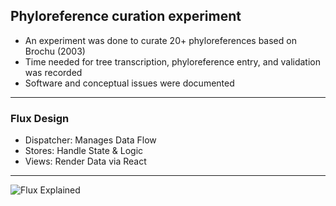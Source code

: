 ## Phyloreference curation experiment 

* An experiment was done to curate 20+ phyloreferences based on Brochu (2003)
* Time needed for tree transcription, phyloreference entry, and validation was recorded
* Software and conceptual issues were documented

---

### Flux Design

- Dispatcher: Manages Data Flow
- Stores: Handle State & Logic
- Views: Render Data via React

---

![Flux Explained](https://facebook.github.io/flux/img/flux-simple-f8-diagram-explained-1300w.png)
